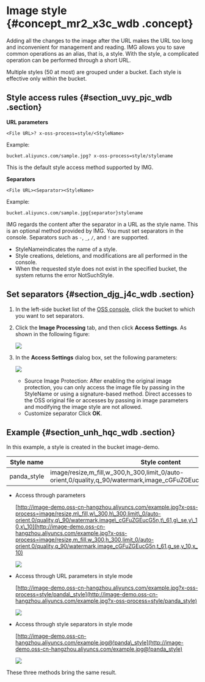 # Image style {#concept_mr2_x3c_wdb .concept}

Adding all the changes to the image after the URL makes the URL too long and inconvenient for management and reading. IMG allows you to save common operations as an alias, that is, a style. With the style, a complicated operation can be performed through a short URL.

Multiple styles \(50 at most\) are grouped under a bucket. Each style is effective only within the bucket.

## Style access rules {#section_uvy_pjc_wdb .section}

**URL parameters**

```
<File URL>? x-oss-process=style/<StyleName>
```

Example:

`bucket.aliyuncs.com/sample.jpg? x-oss-process=style/stylename`

This is the default style access method supported by IMG.

**Separators**

```
<File URL><Separator><StyleName>
```

Example:

`bucket.aliyuncs.com/sample.jpg{separator}stylename`

IMG regards the content after the separator in a URL as the style name. This is an optional method provided by IMG. You must set separators in the console. Separators such as `-`, `_`, `/`, and `!` are supported.

-   StyleNameindicates the name of a style.
-   Style creations, deletions, and modifications are all performed in the console.
-   When the requested style does not exist in the specified bucket, the system returns the error NotSuchStyle.

## Set separators {#section_djg_j4c_wdb .section}

1.  In the left-side bucket list of the [OSS console](https://oss.console.aliyun.com/overview), click the bucket to which you want to set separators.
2.  Click the **Image Processing** tab, and then click **Access Settings**. As shown in the following figure:

    ![](http://static-aliyun-doc.oss-cn-hangzhou.aliyuncs.com/assets/img/4792/15498660242882_en-US.png)

3.  In the **Access Settings** dialog box, set the following parameters:

    ![](http://static-aliyun-doc.oss-cn-hangzhou.aliyuncs.com/assets/img/4792/15498660242883_en-US.png)

    -   Source Image Protection: After enabling the original image protection, you can only access the image file by passing in the StyleName or using a signature-based method. Direct accesses to the OSS original file or accesses by passing in image parameters and modifying the image style are not allowed.
    -   Customize separator
    Click **OK**.


## Example {#section_unh_hqc_wdb .section}

In this example, a style is created in the bucket image-demo.

|Style name|Style content|
|----------|-------------|
|panda\_style|image/resize,m\_fill,w\_300,h\_300,limit\_0/auto-orient,0/quality,q\_90/watermark,image\_cGFuZGEucG5n,t\_61,g\_se,y\_10,x\_10|

-   Access through parameters

    [http://image-demo.oss-cn-hangzhou.aliyuncs.com/example.jpg?x-oss-process=image/resize,m\_fill,w\_300,h\_300,limit\_0/auto-orient,0/quality,q\_90/watermark,image\_cGFuZGEucG5n,t\_61,g\_se,y\_10,x\_10](http://image-demo.oss-cn-hangzhou.aliyuncs.com/example.jpg?x-oss-process=image/resize,m_fill,w_300,h_300,limit_0/auto-orient,0/quality,q_90/watermark,image_cGFuZGEucG5n,t_61,g_se,y_10,x_10)

    ![](http://static-aliyun-doc.oss-cn-hangzhou.aliyuncs.com/assets/img/4792/15498660242884_en-US.jpg)

-   Access through URL parameters in style mode

    [http://image-demo.oss-cn-hangzhou.aliyuncs.com/example.jpg?x-oss-process=style/panda\_style](http://image-demo.oss-cn-hangzhou.aliyuncs.com/example.jpg?x-oss-process=style/panda_style)

    ![](http://static-aliyun-doc.oss-cn-hangzhou.aliyuncs.com/assets/img/4792/15498660242885_en-US.jpg)

-   Access through style separators in style mode

    [http://image-demo.oss-cn-hangzhou.aliyuncs.com/example.jpg@!panda\_style](http://image-demo.oss-cn-hangzhou.aliyuncs.com/example.jpg@!panda_style)

    ![](http://icms-static-translation.oss-cn-hangzhou.aliyuncs.com/SP_21/DNOSS11827905/images/2886_zh-CN.jpg%40%21panda_style?Expires=1528618442&OSSAccessKeyId=LTAIJfoPL6wmrirR&Signature=1WiITW7CdWKdx%2BDbH5qy2vmRpeU%3D)


These three methods bring the same result.

